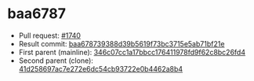 # baa6787
- Pull request: [#1740](https://github.com/MarlinFirmware/Marlin/pull/1740)
- Result commit: [baa678739388d39b5619f73bc3715e5ab71bf21e](https://github.com/MarlinFirmware/Marlin/commit/baa678739388d39b5619f73bc3715e5ab71bf21e)
- First parent (mainline): [346c07cc1a17bbcc176411978fd9f62c8bc26fd4](https://github.com/MarlinFirmware/Marlin/commit/346c07cc1a17bbcc176411978fd9f62c8bc26fd4)
- Second parent (clone): [41d258697ac7e272e6dc54cb93722e0b4462a8b4](https://github.com/MarlinFirmware/Marlin/commit/41d258697ac7e272e6dc54cb93722e0b4462a8b4)

